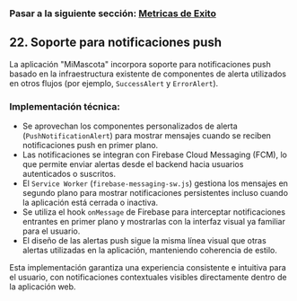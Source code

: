 
### Pasar a la siguiente sección: [Metricas de Exito](23-metricas-de-exito.md)

## 22. Soporte para notificaciones push

La aplicación "MiMascota" incorpora soporte para notificaciones push basado en la infraestructura existente de componentes de alerta utilizados en otros flujos (por ejemplo, `SuccessAlert` y `ErrorAlert`).

### Implementación técnica:
- Se aprovechan los componentes personalizados de alerta (`PushNotificationAlert`) para mostrar mensajes cuando se reciben notificaciones push en primer plano.
- Las notificaciones se integran con Firebase Cloud Messaging (FCM), lo que permite enviar alertas desde el backend hacia usuarios autenticados o suscritos.
- El `Service Worker` (`firebase-messaging-sw.js`) gestiona los mensajes en segundo plano para mostrar notificaciones persistentes incluso cuando la aplicación está cerrada o inactiva.
- Se utiliza el hook `onMessage` de Firebase para interceptar notificaciones entrantes en primer plano y mostrarlas con la interfaz visual ya familiar para el usuario.
- El diseño de las alertas push sigue la misma línea visual que otras alertas utilizadas en la aplicación, manteniendo coherencia de estilo.

Esta implementación garantiza una experiencia consistente e intuitiva para el usuario, con notificaciones contextuales visibles directamente dentro de la aplicación web.